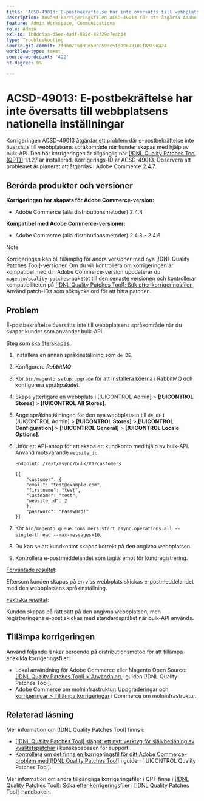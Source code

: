 ```yaml
---
title: 'ACSD-49013: E-postbekräftelse har inte översatts till webbplatsens nationella inställningar'
description: Använd korrigeringsfilen ACSD-49013 för att åtgärda Adobe Commerce-problemet där e-postbekräftelse inte översätts till webbplatsens språkområde när du skapar kunder som använder satsvis-API.
feature: Admin Workspace, Communications
role: Admin
exl-id: 1b0dc6aa-d5ee-4adf-882d-88f29a7eab34
type: Troubleshooting
source-git-commit: 7fdb02a6d89d50ea593c5fd99d78101f89198424
workflow-type: tm+mt
source-wordcount: '422'
ht-degree: 0%

---
```


# ACSD-49013: E-postbekräftelse har inte översatts till webbplatsens nationella inställningar

Korrigeringen ACSD-49013 åtgärdar ett problem där e-postbekräftelse inte översätts till webbplatsens språkområde när kunder skapas med hjälp av bulk-API. Den här korrigeringen är tillgänglig när [[!DNL Quality Patches Tool (QPT)]](https://experienceleague.adobe.com/en/docs/commerce-operations/tools/quality-patches-tool/quality-patches-tool-to-self-serve-quality-patches) 1.1.27 är installerad. Korrigerings-ID är ACSD-49013. Observera att problemet är planerat att åtgärdas i Adobe Commerce 2.4.7.

## Berörda produkter och versioner

**Korrigeringen har skapats för Adobe Commerce-version:**

* Adobe Commerce (alla distributionsmetoder) 2.4.4

**Kompatibel med Adobe Commerce-versioner:**

* Adobe Commerce (alla distributionsmetoder) 2.4.3 - 2.4.6

>[!NOTE]
>
>Korrigeringen kan bli tillämplig för andra versioner med nya [!DNL Quality Patches Tool]-versioner. Om du vill kontrollera om korrigeringen är kompatibel med din Adobe Commerce-version uppdaterar du `magento/quality-patches`-paketet till den senaste versionen och kontrollerar kompatibiliteten på [[!DNL Quality Patches Tool]: Sök efter korrigeringsfiler ](https://experienceleague.adobe.com/tools/commerce-quality-patches/index.html). Använd patch-ID:t som söknyckelord för att hitta patchen.

## Problem

E-postbekräftelse översätts inte till webbplatsens språkområde när du skapar kunder som använder bulk-API.

<u>Steg som ska återskapas</u>:

1. Installera en annan språkinställning som `de_DE`.
1. Konfigurera *RabbitMQ*.
1. Kör `bin/magento setup:upgrade` för att installera köerna i RabbitMQ och konfigurera språkpaketet.
1. Skapa ytterligare en webbplats i [!UICONTROL Admin] > **[!UICONTROL Stores]** > **[!UICONTROL All Stores]**.
1. Ange språkinställningen för den nya webbplatsen till `de_DE` i [!UICONTROL Admin] > **[!UICONTROL Stores]** > **[!UICONTROL Configuration]** > **[!UICONTROL General]** > **[!UICONTROL Locale Options]**.
1. Utför ett API-anrop för att skapa ett kundkonto med hjälp av bulk-API. Använd motsvarande `website_id`.

   `Endpoint: /rest/async/bulk/V1/customers`

   ```
   [{
       "customer": {
       "email": "test@example.com",
       "firstname": "test",
       "lastname": "test",
       "website_id": 2
       },
       "password": "Passw0rd!"
   }]
   ```

1. Kör `bin/magento queue:consumers:start async.operations.all --single-thread --max-messages=10`.
1. Du kan se att kundkontot skapas korrekt på den angivna webbplatsen.
1. Kontrollera e-postmeddelandet som tagits emot för kundregistrering.

<u>Förväntade resultat</u>:

Eftersom kunden skapas på en viss webbplats skickas e-postmeddelandet med den webbplatsens språkinställning.

<u>Faktiska resultat</u>:

Kunden skapas på rätt sätt på den angivna webbplatsen, men registreringens e-post skickas med standardspråket när bulk-API används.

## Tillämpa korrigeringen

Använd följande länkar beroende på distributionsmetod för att tillämpa enskilda korrigeringsfiler:

* Lokal användning för Adobe Commerce eller Magento Open Source: [[!DNL Quality Patches Tool] > Användning ](/help/tools/quality-patches-tool/usage.md) i guiden [!DNL Quality Patches Tool].
* Adobe Commerce om molninfrastruktur: [Uppgraderingar och korrigeringar > Tillämpa korrigeringar](https://experienceleague.adobe.com/docs/commerce-cloud-service/user-guide/develop/upgrade/apply-patches.html) i Commerce om molninfrastruktur.

## Relaterad läsning

Mer information om [!DNL Quality Patches Tool] finns i:

* [[!DNL Quality Patches Tool] släppt: ett nytt verktyg för självbetjäning av kvalitetspatchar](https://experienceleague.adobe.com/en/docs/commerce-operations/tools/quality-patches-tool/quality-patches-tool-to-self-serve-quality-patches) i kunskapsbasen för support.
* [Kontrollera om det finns en korrigeringsfil för ditt Adobe Commerce-problem med  [!DNL Quality Patches Tool]](/help/tools/quality-patches-tool/patches-available-in-qpt/check-patch-for-magento-issue-with-magento-quality-patches.md) i guiden [!UICONTROL Quality Patches Tool].


Mer information om andra tillgängliga korrigeringsfiler i QPT finns i [[!DNL Quality Patches Tool]: Söka efter korrigeringsfiler ](https://experienceleague.adobe.com/tools/commerce-quality-patches/index.html) i [!DNL Quality Patches Tool]-handboken.
